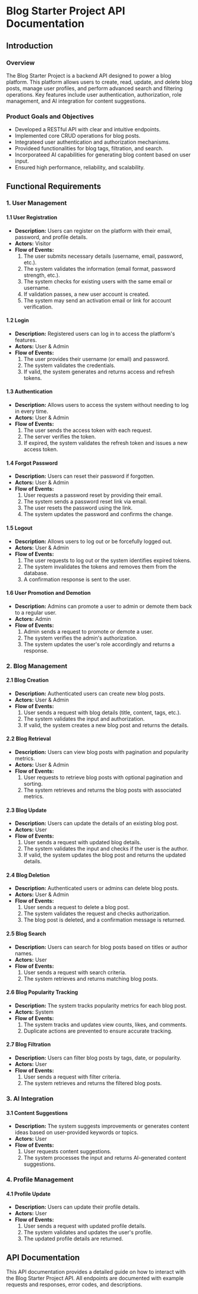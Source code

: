 # Blog Starter Project API Documentation

## Introduction

### Overview
The Blog Starter Project is a backend API designed to power a blog platform. This platform allows users to create, read, update, and delete blog posts, manage user profiles, and perform advanced search and filtering operations. Key features include user authentication, authorization, role management, and AI integration for content suggestions.

### Product Goals and Objectives
- Developed a RESTful API with clear and intuitive endpoints.
- Implemented core CRUD operations for blog posts.
- Integrateed user authentication and authorization mechanisms.
- Provideed functionalities for blog tags, filtration, and search.
- Incorporateed AI capabilities for generating blog content based on user input.
- Ensured high performance, reliability, and scalability.

## Functional Requirements

### 1. User Management

#### 1.1 User Registration
- **Description:** Users can register on the platform with their email, password, and profile details.
- **Actors:** Visitor
- **Flow of Events:**
  1. The user submits necessary details (username, email, password, etc.).
  2. The system validates the information (email format, password strength, etc.).
  3. The system checks for existing users with the same email or username.
  4. If validation passes, a new user account is created.
  5. The system may send an activation email or link for account verification.

#### 1.2 Login
- **Description:** Registered users can log in to access the platform's features.
- **Actors:** User & Admin
- **Flow of Events:**
  1. The user provides their username (or email) and password.
  2. The system validates the credentials.
  3. If valid, the system generates and returns access and refresh tokens.

#### 1.3 Authentication
- **Description:** Allows users to access the system without needing to log in every time.
- **Actors:** User & Admin
- **Flow of Events:**
  1. The user sends the access token with each request.
  2. The server verifies the token.
  3. If expired, the system validates the refresh token and issues a new access token.

#### 1.4 Forgot Password
- **Description:** Users can reset their password if forgotten.
- **Actors:** User & Admin
- **Flow of Events:**
  1. User requests a password reset by providing their email.
  2. The system sends a password reset link via email.
  3. The user resets the password using the link.
  4. The system updates the password and confirms the change.

#### 1.5 Logout
- **Description:** Allows users to log out or be forcefully logged out.
- **Actors:** User & Admin
- **Flow of Events:**
  1. The user requests to log out or the system identifies expired tokens.
  2. The system invalidates the tokens and removes them from the database.
  3. A confirmation response is sent to the user.

#### 1.6 User Promotion and Demotion
- **Description:** Admins can promote a user to admin or demote them back to a regular user.
- **Actors:** Admin
- **Flow of Events:**
  1. Admin sends a request to promote or demote a user.
  2. The system verifies the admin's authorization.
  3. The system updates the user's role accordingly and returns a response.

### 2. Blog Management

#### 2.1 Blog Creation
- **Description:** Authenticated users can create new blog posts.
- **Actors:** User & Admin
- **Flow of Events:**
  1. User sends a request with blog details (title, content, tags, etc.).
  2. The system validates the input and authorization.
  3. If valid, the system creates a new blog post and returns the details.

#### 2.2 Blog Retrieval
- **Description:** Users can view blog posts with pagination and popularity metrics.
- **Actors:** User & Admin
- **Flow of Events:**
  1. User requests to retrieve blog posts with optional pagination and sorting.
  2. The system retrieves and returns the blog posts with associated metrics.

#### 2.3 Blog Update
- **Description:** Users can update the details of an existing blog post.
- **Actors:** User
- **Flow of Events:**
  1. User sends a request with updated blog details.
  2. The system validates the input and checks if the user is the author.
  3. If valid, the system updates the blog post and returns the updated details.

#### 2.4 Blog Deletion
- **Description:** Authenticated users or admins can delete blog posts.
- **Actors:** User & Admin
- **Flow of Events:**
  1. User sends a request to delete a blog post.
  2. The system validates the request and checks authorization.
  3. The blog post is deleted, and a confirmation message is returned.

#### 2.5 Blog Search
- **Description:** Users can search for blog posts based on titles or author names.
- **Actors:** User
- **Flow of Events:**
  1. User sends a request with search criteria.
  2. The system retrieves and returns matching blog posts.

#### 2.6 Blog Popularity Tracking
- **Description:** The system tracks popularity metrics for each blog post.
- **Actors:** System
- **Flow of Events:**
  1. The system tracks and updates view counts, likes, and comments.
  2. Duplicate actions are prevented to ensure accurate tracking.

#### 2.7 Blog Filtration
- **Description:** Users can filter blog posts by tags, date, or popularity.
- **Actors:** User
- **Flow of Events:**
  1. User sends a request with filter criteria.
  2. The system retrieves and returns the filtered blog posts.

### 3. AI Integration

#### 3.1 Content Suggestions
- **Description:** The system suggests improvements or generates content ideas based on user-provided keywords or topics.
- **Actors:** User
- **Flow of Events:**
  1. User requests content suggestions.
  2. The system processes the input and returns AI-generated content suggestions.

### 4. Profile Management

#### 4.1 Profile Update
- **Description:** Users can update their profile details.
- **Actors:** User
- **Flow of Events:**
  1. User sends a request with updated profile details.
  2. The system validates and updates the user's profile.
  3. The updated profile details are returned.

## API Documentation

This API documentation provides a detailed guide on how to interact with the Blog Starter Project API. All endpoints are documented with example requests and responses, error codes, and descriptions.

